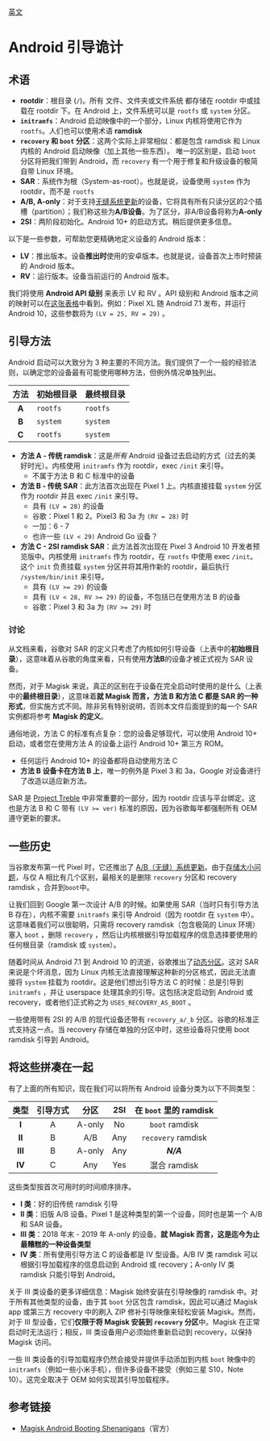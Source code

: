 [英文](e安卓引导.md)

# Android 引导诡计

## 术语

- **rootdir**：根目录 (`/`)。所有 文件、文件夹或文件系统 都存储在 rootdir 中或挂载在 rootdir 下。在 Android 上，文件系统可以是 `rootfs` 或 `system` 分区。
- **`initramfs`**：Android 启动映像中的一个部分，Linux 内核将使用它作为`rootfs`。人们也可以使用术语 **ramdisk**
- **`recovery` 和 `boot` 分区**：这两个实际上非常相似：都是包含 ramdisk 和 Linux 内核的 Android 启动映像（加上其他一些东西）。
唯一的区别是，启动 `boot` 分区将把我们带到 Android，而 `recovery` 有一个用于修复和升级设备的极简自带 Linux 环境。
- **SAR**：系统作为根（System-as-root）。也就是说，设备使用 `system` 作为 rootdir，而不是 `rootfs`
- **A/B, A-only**：对于支持[无缝系统更新](https://source.android.google.cn/docs/core/ota/ab)的设备，它将具有所有只读分区的2个插槽（partition）；我们称这些为**A/B设备**。为了区分，非A/B设备将称为**A-only**
- **2SI**：两阶段初始化。Android 10+ 的启动方式。稍后提供更多信息。

以下是一些参数，可帮助您更精确地定义设备的 Android 版本：

- **LV**：推出版本。设备**推出时**使用的安卓版本。也就是说，设备首次上市时预装的 Android 版本。
- **RV**：运行版本。设备当前运行的 Android 版本。

我们将使用 **Android API 级别** 来表示 LV 和 RV 。API 级别和 Android 版本之间的映射可以在[这张表格](https://source.android.google.cn/setup/start/build-numbers#platform-code-names-versions-api-levels-and-ndk-releases)中看到。例如：Pixel XL 随 Android 7.1 发布，并运行 Android 10，这些参数将为 `(LV = 25, RV = 29)` 。

## 引导方法

Android 启动可以大致分为 3 种主要的不同方法。我们提供了一个一般的经验法则，以确定您的设备最有可能使用哪种方法，但例外情况单独列出。

| 方法  | 初始根目录 | 最终根目录 |
| :---: | ---------- | ---------- |
| **A** | `rootfs`   | `rootfs`   |
| **B** | `system`   | `system`   |
| **C** | `rootfs`   | `system`   |

- **方法 A - 传统 ramdisk**：这是*所有* Android 设备过去启动的方式（过去的美好时光）。内核使用 `initramfs` 作为 rootdir，exec `/init` 来引导。
  - 不属于方法 B 和 C 标准中的设备
- **方法 B - 传统 SAR**：此方法首次出现在 Pixel 1 上。内核直接挂载 `system` 分区作为 rootdir 并且 exec `/init` 来引导。
  - 具有 `(LV = 28)` 的设备
  - 谷歌：Pixel 1 和 2。Pixel3 和 3a 为 `(RV = 28)` 时
  - 一加：6 - 7
  - 也许一些 `(LV < 29)` Android Go 设备？
- **方法 C - 2SI ramdisk SAR**：此方法首次出现在 Pixel 3 Android 10 开发者预览版中。内核使用 `initramfs` 作为 rootdir，在 `rootfs` 中使用 exec `/init`。这个 `init` 负责挂载 `system` 分区并将其用作新的 rootdir，最后执行 `/system/bin/init` 来引导。
  - 具有 `(LV >= 29)` 的设备
  - 具有 `(LV < 28, RV >= 29)` 的设备，不包括已在使用方法 B 的设备
  - 谷歌：Pixel 3 和 3a 为 `(RV >= 29)` 时

### 讨论

从文档来看，谷歌对 SAR 的定义只考虑了内核如何引导设备（上表中的**初始根目录**），这意味着从谷歌的角度来看，只有使用**方法B**的设备才被正式视为 SAR 设备。

然而，对于 Magisk 来说，真正的区别在于设备在完全启动时使用的是什么（上表中的**最终根目录**），这意味着**就 Magisk 而言，方法 B 和方法 C 都是 SAR 的一种形式**，但实施方式不同。除非另有特别说明，否则本文件后面提到的每一个 SAR 实例都将参考 **Magisk 的定义**。

通俗地说，方法 C 的标准有点复杂：您的设备足够现代，可以使用 Android 10+ 启动，或者您在使用方法 A 的设备上运行 Android 10+ 第三方 ROM。

- 任何运行 Android 10+ 的设备都将自动使用方法 C
- **方法 B 设备卡在方法 B 上**，唯一的例外是 Pixel 3 和 3a，Google 对设备进行了改造以适应新方法。

SAR 是 [Project Treble](https://source.android.google.cn/devices/architecture#hidl) 中非常重要的一部分，因为 rootdir 应该与平台绑定。这也是方法 B 和 C 带有 `(LV >= ver)` 标准的原因，因为谷歌每年都强制所有 OEM 遵守更新的要求。

## 一些历史

当谷歌发布第一代 Pixel 时，它还推出了 [A/B（无缝）系统更新](https://source.android.google.cn/devices/tech/ota/ab)。由于[存储大小问题](https://source.android.google.cn/devices/tech/ota/ab/ab_faqs)，与仅 A 相比有几个区别，最相关的是删除 `recovery` 分区和 recovery ramdisk ，合并到`boot`中。

让我们回到 Google 第一次设计 A/B 的时候。如果使用 SAR（当时只有引导方法 B 存在），内核不需要 `initramfs` 来引导 Android（因为 rootdir 在 `system` 中）。这意味着我们可以很聪明，只需将 recovery ramdisk（包含极简的 Linux 环境）塞入 `boot` ，删除 `recovery` ，然后让内核根据引导加载程序的信息选择要使用的任何根目录（ramdisk 或 `system`）。

随着时间从 Android 7.1 到 Android 10 的流逝，谷歌推出了[动态分区](https://source.android.google.cn/devices/tech/ota/dynamic_partitions/implement)。这对 SAR 来说是个坏消息，因为 Linux 内核无法直接理解这种新的分区格式，因此无法直接将 `system` 挂载为 rootdir。这是他们想出引导方法 C 的时候：总是引导到 `initramfs` ，并让 userspace 处理其余的引导。这包括决定启动到 Android 或 recovery，或者他们正式称之为 `USES_RECOVERY_AS_BOOT` 。

一些使用带有 2SI 的 A/B 的现代设备还带有 `recovery_a/_b` 分区。谷歌的标准正式支持这一点。当 recovery 存储在单独的分区中时，这些设备将只使用 boot ramdisk 引导到 Android。

## 将这些拼凑在一起

有了上面的所有知识，现在我们可以将所有 Android 设备分类为以下不同类型：

|  类型   | 引导方式 |  分区  |  2SI  | 在 `boot` 里的 ramdisk |
| :-----: | :------: | :----: | :---: | :--------------------: |
|  **I**  |    A     | A-only |  No   |     `boot` ramdisk     |
| **II**  |    B     |  A/B   |  Any  |   `recovery` ramdisk   |
| **III** |    B     | A-only |  Any  |       ***N/A***        |
| **IV**  |    C     |  Any   |  Yes  |      混合 ramdisk      |

这些类型按首次可用时的时间顺序排序。

- **I 类**：好的旧传统 ramdisk 引导
- **II 类**：旧版 A/B 设备。Pixel 1 是这种类型的第一个设备，同时也是第一个 A/B 和 SAR 设备。
- **III 类**：2018 年末 - 2019 年 A-only 的设备。**就 Magisk 而言，这是迄今为止最糟糕的一种设备类型**
- **IV 类**：所有使用引导方法 C 的设备都是 IV 型设备。A/B IV 类 ramdisk 可以根据引导加载程序的信息启动到 Android 或 recovery；A-only IV 类 ramdisk 只能引导到 Android。

关于 III 类设备的更多详细信息：Magisk 始终安装在引导映像的 ramdisk 中。对于所有其他类型的设备，由于其 `boot` 分区包含 ramdisk，因此可以通过 Magisk app 或第三方 recovery 中的刷入 ZIP 修补引导映像来轻松安装 Magisk。然而，对于 III 型设备，它们**仅限于将 Magisk 安装到 `recovery` 分区**中。Magisk 在正常启动时无法运行；相反，III 类设备用户必须始终重新启动到 recovery，以保持 Magisk 访问。

一些 III 类设备的引导加载程序仍然会接受并提供手动添加到内核 `boot` 映像中的 `initramfs`（例如一些小米手机），但许多设备不接受（例如三星 S10，Note 10）。这完全取决于 OEM 如何实现其引导加载程序。

## 参考链接

- [Magisk Android Booting Shenanigans](https://topjohnwu.github.io/Magisk/boot.html)（官方）
